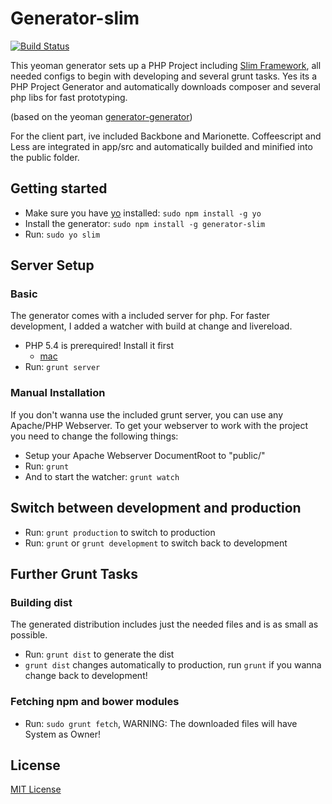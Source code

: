 # Generator-slim
[![Build Status](https://secure.travis-ci.org/katywings/generator-slim.png)](https://travis-ci.org/katywings/generator-slim)

This yeoman generator sets up a PHP Project including [Slim Framework](http://http://www.slimframework.com), all needed configs to begin with developing and several grunt tasks. Yes its a PHP Project Generator and automatically downloads composer and several php libs for fast prototyping.

(based on the yeoman [generator-generator](https://github.com/yeoman/generator-generator))

For the client part, ive included Backbone and Marionette. Coffeescript and Less are integrated in app/src and automatically builded and minified into the public folder.

## Getting started
- Make sure you have [yo](https://github.com/yeoman/yo) installed: `sudo npm install -g yo`
- Install the generator: `sudo npm install -g generator-slim`
- Run: `sudo yo slim`

## Server Setup
### Basic
The generator comes with a included server for php. For faster development, I added a watcher with build at change and livereload.
- PHP 5.4 is prerequired! Install it first
	- [mac](http://php-osx.liip.ch)
- Run: `grunt server`

### Manual Installation
If you don't wanna use the included grunt server, you can use any Apache/PHP Webserver. To get your webserver to work with the project you need to change the following things:
- Setup your Apache Webserver DocumentRoot to "public/"
- Run: `grunt`
- And to start the watcher: `grunt watch`

## Switch between development and production
- Run: `grunt production` to switch to production
- Run: `grunt` or `grunt development` to switch back to development

## Further Grunt Tasks
### Building dist
The generated distribution includes just the needed files and is as small as possible. 
- Run: `grunt dist` to generate the dist
- `grunt dist` changes automatically to production, run `grunt` if you wanna change back to development!

### Fetching npm and bower modules
- Run: `sudo grunt fetch`, WARNING: The downloaded files will have System as Owner!

## License
[MIT License](http://en.wikipedia.org/wiki/MIT_License)
